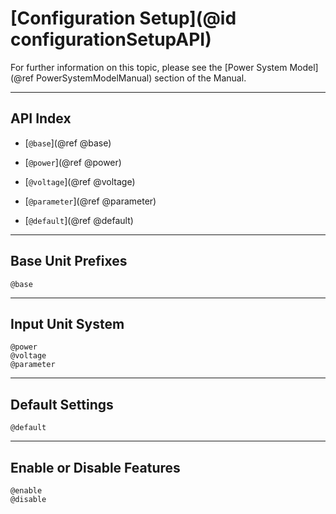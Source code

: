 # [Configuration Setup](@id configurationSetupAPI)

For further information on this topic, please see the [Power System Model](@ref PowerSystemModelManual) section of the Manual.

---

## API Index

* [`@base`](@ref @base)

* [`@power`](@ref @power)
* [`@voltage`](@ref @voltage)
* [`@parameter`](@ref @parameter)

* [`@default`](@ref @default)

---

## Base Unit Prefixes
```@docs
@base
```

---

## Input Unit System
```@docs
@power
@voltage
@parameter
```

---

## Default Settings
```@docs
@default
```
---

## Enable or Disable Features
```@docs
@enable
@disable
```
